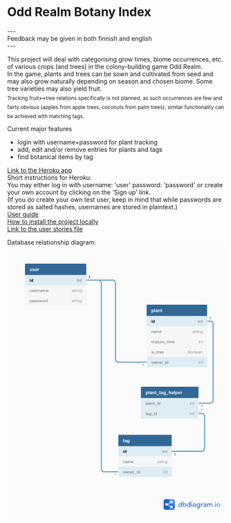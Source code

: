 # Odd Realm Botany Index  

\---  
Feedback may be given in both finnish and english  
\---  

This project will deal with categorising grow times, biome occurrences, etc. of various crops (and trees) in the colony-building game Odd Realm.  
In the game, plants and trees can be sown and cultivated from seed and may also grow naturally depending on season and chosen biome. Some tree varieties may also yield fruit.  
<sub>Tracking fruit<->tree relations specifically is not planned, as such occurrences are few and fairly obvious (apples from apple trees, coconuts from palm trees); similar functionality can be achieved with matching tags.</sub>


Current major features  
 - login with username+password for plant tracking  
 - add, edit and/or remove entries for plants and tags  
 - find botanical items by tag  
 
[Link to the Heroku app](https://oddrealmbotany.herokuapp.com/)  
Short instructions for Heroku:  
You may either log in with username: 'user' password: 'password' or create your own account by clicking on the 'Sign up' link.  
(If you do create your own test user, keep in mind that while passwords are stored as salted hashes, usernames are stored in plaintext.)  
[User guide](./documentation/user_guide.md)  
[How to install the project locally](./documentation/installguide.md)  
[Link to the user stories file](./documentation/userstories.md)



Database relationship diagram:  
![current database structure](./documentation/DBdiagram.png "Database diagram image")  
